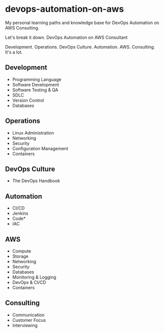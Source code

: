 # devops-automation-on-aws
My personal learning paths and knowledge base for DevOps Automation on AWS Consulting.

Let's break it down.
DevOps Automation on AWS Consultant

Development. Operations. DevOps Culture. Automation. AWS. Consulting.  It's a lot.

## Development
- Programming Language
- Software Development
- Software Testing & QA
- SDLC
- Version Control
- Databases

## Operations
- Linux Administration
- Networking
- Security
- Configuration Management
- Containers 

## DevOps Culture
- The DevOps Handbook

## Automation
- CI/CD
- Jenkins
- Code*
- IAC 

## AWS
- Compute
- Storage
- Networking
- Security
- Databases
- Monitoring & Logging
- DevOps & CI/CD
- Containers

## Consulting
- Communication
- Customer Focus
- Interviewing
